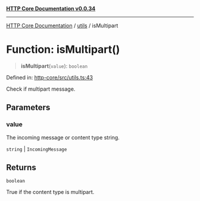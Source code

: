 [**HTTP Core Documentation v0.0.34**](../../README.md)

***

[HTTP Core Documentation](../../modules.md) / [utils](../README.md) / isMultipart

# Function: isMultipart()

> **isMultipart**(`value`): `boolean`

Defined in: [http-core/src/utils.ts:43](https://github.com/stonemjs/http-core/blob/31e23030575a56f9e3df3cf0d1fec6cbcbb56275/src/utils.ts#L43)

Check if multipart message.

## Parameters

### value

The incoming message or content type string.

`string` | `IncomingMessage`

## Returns

`boolean`

True if the content type is multipart.
